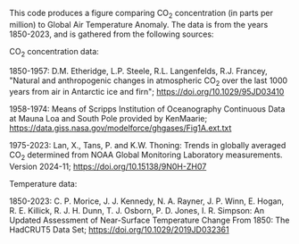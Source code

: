 This code produces a figure comparing CO<sub>2</sub> concentration (in parts per million) to Global Air Temperature Anomaly.
The data is from the years 1850-2023, and is gathered from the following sources:

CO<sub>2</sub> concentration data:

1850-1957: D.M. Etheridge, L.P. Steele, R.L. Langenfelds, R.J. Francey, "Natural and anthropogenic changes in atmospheric CO<sub>2</sub> over the last 1000 years from air in Antarctic ice and firn"; https://doi.org/10.1029/95JD03410

1958-1974: Means of Scripps Institution of Oceanography Continuous Data at Mauna Loa and South Pole provided by KenMaarie; https://data.giss.nasa.gov/modelforce/ghgases/Fig1A.ext.txt

1975-2023: Lan, X., Tans, P. and K.W. Thoning: Trends in globally averaged CO<sub>2</sub> determined from NOAA Global Monitoring Laboratory measurements. Version 2024-11; https://doi.org/10.15138/9N0H-ZH07

Temperature data:

1850-2023: C. P. Morice, J. J. Kennedy, N. A. Rayner, J. P. Winn, E. Hogan, R. E. Killick, R. J. H. Dunn, T. J. Osborn, P. D. Jones, I. R. Simpson: An Updated Assessment of Near-Surface Temperature Change From 1850: The HadCRUT5 Data Set; https://doi.org/10.1029/2019JD032361
